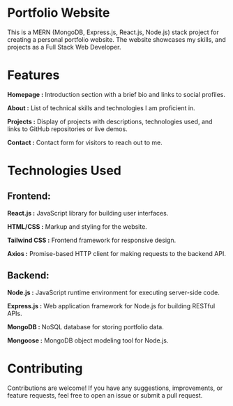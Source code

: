 # **Portfolio Website**

This is a MERN (MongoDB, Express.js, React.js, Node.js) stack project for creating a personal portfolio website. The website showcases my skills, and projects as a Full Stack Web Developer.


# **Features**

**Homepage :**  Introduction section with a brief bio and links to social profiles.

**About :** List of technical skills and technologies I am proficient in.

**Projects :** Display of projects with descriptions, technologies used, and links to GitHub repositories or live demos.

**Contact :** Contact form for visitors to reach out to me.


# **Technologies Used**

## **Frontend:**

**React.js :** JavaScript library for building user interfaces.

**HTML/CSS :** Markup and styling for the website.

**Tailwind CSS :** Frontend framework for responsive design.

**Axios :** Promise-based HTTP client for making requests to the backend API.

## **Backend:**

**Node.js :** JavaScript runtime environment for executing server-side code.

**Express.js :** Web application framework for Node.js for building RESTful APIs.

**MongoDB :** NoSQL database for storing portfolio data.

**Mongoose :** MongoDB object modeling tool for Node.js.

# **Contributing**

Contributions are welcome! If you have any suggestions, improvements, or feature requests, feel free to open an issue or submit a pull request.
